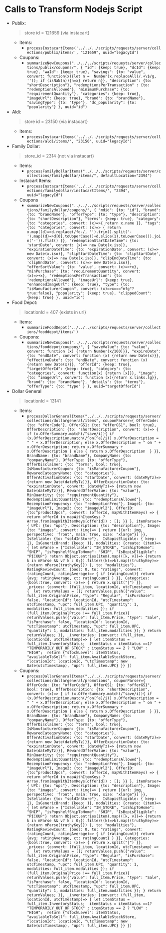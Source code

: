 # Calls to Transform Nodejs Script
* Publix:
  > store id = 121659 {via instacart}
    - Items:
      - `processInstacartItems('../../../scripts/requests/server/collections/publix/items/', "121659", uuid="legacyId")`
    - Coupons:
      - `summarizeNewCoupons("../../../scripts/requests/server/collections/publix/coupons/", {
        "id": {keep: true},
        "dcId": {keep: true},
        "waId": {keep: true},
        "savings": {to: "value", convert: function(x){let n =  Number(x.replaceAll(/.+\$/g, '')); if (isNaN(n)){n=x} return n}},
        "description": {to: "shortDescription"},
        "redemptionsPerTransaction" : {to: "redemptionsAllowed"},
        "minimumPurchase": {to: "requirementQuantity"},
        "categories": {keep: true},
        "imageUrl": {keep: true},
        "brand": {to: "brandName"},
        "savingType": {to: "type"},
        "dc_popularity": {to: "popularity"}
        }, uuid="id")`
* Aldi:
  > store id = 23150 {via instacart}
  * Items:
    * `processInstacartItems('../../../scripts/requests/server/collections/aldi/items/', "23150", uuid="legacyId")`
* Family Dollar:
  > store_id = 2314 {not via instacart} 
  * Items:
    * `processFamilyDollarItems("../../../scripts/requests/server/collections/familydollar/items/", defaultLocation="2394")`
  * Instacart Items:
    * `processInstacartItems('../../../scripts/requests/server/collections/familydollar/instacartItems/', "2394", uuid="legacyId")`
  * Coupons
    * `summarizeNewCoupons("../../../scripts/requests/server/collections/familydollar/coupons/", {
        "mdid": {to: "id"},
        "brand": {to: "brandName"},
        "offerType": {to: "type"},
        "description": {to: "shortDescription"},
        "terms": {keep: true},
        "category": {to: "categories", convert: (x)=>{
            return x.name
        }},
        "tags": {to: "categories", convert: (x)=> {
            return x.map((d)=>d.replace(/fd-/, '').trim().split('-').map((d)=>d[0].toUpperCase()+d.slice(1).toLowerCase()).join('-')).flat()
        }},
        "redemptionStartDateTime": {to: 'startDate', convert: (x)=> new Date(x.iso)},
        "expirationDateTime": {to: 'expirationDate', convert: (x)=> new Date(x.iso)},
        "clipStartDateTime": {to: 'clipStartDate', convert: (x)=> new Date(x.iso)},
        "clipEndDateTime": {to: 'clipEndDate', convert: (x)=> new Date(x.iso)},
        "offerSortValue": {to: 'value', convert: (x)=>+x},
        "minPurchase": {to: 'requirementQuantity', convert: (x)=>+x},
        "redemptionsPerTransaction": {to: 'redemptionsAllowed'},
        "imageUrl": {keep: true},
        "enhancedImageUrl": {keep: true},
        "type": {to: "isManufacturerCoupon", convert: (x)=>x==="mfg"? true:false},
        "popularity": {keep: true},
        "clippedCount": {keep: true}
    }, uuid="id")`
* Food Depot:
  > locationId = 407 {exists in url}
  * Items:
    * `summarizeFoodDepot('../../../scripts/requests/server/collections/fooddepot/items/')`
  * Coupons:
    * `summarizeNewCoupons("../../../scripts/requests/server/collections/fooddepot/coupons/", {
        "saveValue": {to: "value", convert: function (x) {return Number(x/100)}},
        "expireDate": {to: "endDate", convert: function (x) {return new Date(x)}},
        "effectiveDate": {to: "endDate", convert: function (x) {return new Date(x)}},
        "offerId": {keep: true},
        "targetOfferId": {keep: true},
        "category": {to: "categories", convert: function(x) {return [x]}},
        "image": {to: "imageUrl", convert: function (x){return x.links.lg}},
        "brand": {to: "brandName"},
        "details": {to: "terms"},
        "offerType": {to: "type" }
        }, uuid="targetOfferId")`
* Dollar General
  > locationId = 13141
  * Items:
    * ``processDollarGeneralItems("../../../scripts/requests/server/collections/dollargeneral/items", couponParser={
        OfferCode: {to: "offerCode"},
        OfferGS1: {to: "offerGS1", bool: true},
        OfferDescription: {to: "shortDescription", convert: (x)=> {
            if (x.OfferSummary.match(/^save/i)){
                if (x.OfferDescription.match(/^on[^e]/i)) x.OfferDescription = " " + x.OfferDescription;
                else x.OfferDescription = " on " + x.OfferDescription;
                return x.OfferSummary + x.OfferDescription
            } else {
                return x.OfferDescription 
            }
        }},
        BrandName: {to: "brandName"},
        CompanyName: {to: "companyName"},
        OfferType: {to: "offerType"},
        OfferDisclaimer: {to: "terms", bool: true},
        IsManufacturerCoupon: {to: "isManufacturerCoupon"},
        RewaredCategoryName: {to: "categories"},
        OfferActivationDate: {to: "startDate", convert: (dateMyTz)=> {return new Date(dateMyTz)}},
        OfferExpirationDate: {to: "expirationDate", convert: (dateMyTz)=> {return new Date(dateMyTz)}},
        RewaredOfferValue: {to: "value"},
        MinQuantity: {to: "requirementQuantity"},
        RedemptionLimitQuantity: {to: "redemptionsAllowed"},
        RecemptionFrequency: {to: "redemptionFreq"},
        Image1: {to: "imageUrl"},
        Image2: {to: "imageUrl2"},
        OfferID: {to:"productUpcs", convert: (offerId, mapWithItemKeys) => {
            return offerId in mapWithItemKeys ? Array.from(mapWithItemKeys[offerId]) : [];
        }}
    },
    itemParser={
        UPC: {to: "upc"},
        Description: {to: "description"},
        Image: {to: "images", convert: (img)=> {
            return [{url: img, perspective: 'front', main: true, size: "xlarge"}]
        }},
        IsSellable: {to: "soldInStore"}, 
        IsBopisEligible: { keep: 1},
        IsGenericBrand: {keep: 1},
        modalities: {create: (item)=> {
            let mParse = {"IsSellable": "IN_STORE", "isShipToHome": "SHIP", "isPopshelfShipToHome": "SHIP", "IsBopisEligible": "PICKUP"}
            return Object.entries(item).map(([k, v])=> {return k in mParse && v? k : 0;}).filter((k)=>k).map((truthyKey)=> {return mParse[truthyKey]})
        }, to: "modalities"},
        RatingReviewCount: {bool: 0, to: "ratings", convert: (ratingCount, ratingAverage)=> {
            if (ratingCount){
                return {avg: ratingAverage, ct: ratingCount}
            }
        }},
        Categories: {bool:true, convert: (x)=> {
            return x.split("|")
        }},
        _prices: {convert: (full_item, locationId, utcTimestamp) => { 
            let returnValues = [];
            returnValues.push({"value": full_item.OriginalPrice, "type": "Regular", "isPurchase": false,
            "locationId": locationId, "utcTimestamp": utcTimestamp, "upc": full_item.UPC, "quantity": 1,
            modalities: full_item.modalities });
            if (full_item.OriginalPrice !== full_item.Price){
                returnValues.push({"value": full_item.Price, "type": "Sale", "isPurchase": false,
                "locationId": locationId, "utcTimestamp": utcTimestamp, "upc": full_item.UPC, "quantity": 1,
                modalities: full_item.modalities });
            }
            return returnValues;
        }},
        _inventories: {convert: (full_item, locationId, utcTimestamp)=> {
            let itemStatus = full_item.InventoryStatus; 
            itemStatus = itemStatus ==1? "TEMPORARILY_OUT_OF_STOCK" : itemStatus == 2 ? "LOW" : "HIGH"; 
            return {"stockLevel": itemStatus, "availableToSell": full_item.AvailableStockStore, "locationId": locationId,
            "utcTimestamp": new Date(utcTimestamp), "upc": full_item.UPC}
        }}
    })``
  * Coupons:
    * `processDollarGeneralItems("../../../scripts/requests/server/collections/dollargeneral/promotions", couponParser={
        OfferCode: {to: "offerCode"},
        OfferGS1: {to: "offerGS1", bool: true},
        OfferDescription: {to: "shortDescription", convert: (x)=> {
            if (x.OfferSummary.match(/^save/i)){
                if (x.OfferDescription.match(/^on[^e]/i)) x.OfferDescription = " " + x.OfferDescription;
                else x.OfferDescription = " on " + x.OfferDescription;
                return x.OfferSummary + x.OfferDescription
            } else {
                return x.OfferDescription 
            }
        }},
        BrandName: {to: "brandName"},
        CompanyName: {to: "companyName"},
        OfferType: {to: "offerType"},
        OfferDisclaimer: {to: "terms", bool: true},
        IsManufacturerCoupon: {to: "isManufacturerCoupon"},
        RewaredCategoryName: {to: "categories"},
        OfferActivationDate: {to: "startDate", convert: (dateMyTz)=> {return new Date(dateMyTz)}},
        OfferExpirationDate: {to: "expirationDate", convert: (dateMyTz)=> {return new Date(dateMyTz)}},
        RewaredOfferValue: {to: "value"},
        MinQuantity: {to: "requirementQuantity"},
        RedemptionLimitQuantity: {to: "redemptionsAllowed"},
        RecemptionFrequency: {to: "redemptionFreq"},
        Image1: {to: "imageUrl"},
        Image2: {to: "imageUrl2"},
        OfferID: {to:"productUpcs", convert: (offerId, mapWithItemKeys) => {
            return offerId in mapWithItemKeys ? Array.from(mapWithItemKeys[offerId]) : [];
        }}
    },
    itemParser={
        UPC: {to: "upc"},
        Description: {to: "description"},
        Image: {to: "images", convert: (img)=> {
            return [{url: img, perspective: 'front', main: true, size: "xlarge"}]
        }},
        IsSellable: {to: "soldInStore"}, 
        IsBopisEligible: { keep: 1},
        IsGenericBrand: {keep: 1},
        modalities: {create: (item)=> {
            let mParse = {"IsSellable": "IN_STORE", "isShipToHome": "SHIP", "isPopshelfShipToHome": "SHIP", "IsBopisEligible": "PICKUP"}
            return Object.entries(item).map(([k, v])=> {return k in mParse && v? k : 0;}).filter((k)=>k).map((truthyKey)=> {return mParse[truthyKey]})
        }, to: "modalities"},
        RatingReviewCount: {bool: 0, to: "ratings", convert: (ratingCount, ratingAverage)=> {
            if (ratingCount){
                return {avg: ratingAverage, ct: ratingCount}
            }
        }},
        Categories: {bool:true, convert: (x)=> {
            return x.split("|")
        }},
        _prices: {convert: (full_item, locationId, utcTimestamp) => { 
            let returnValues = [];
            returnValues.push({"value": full_item.OriginalPrice, "type": "Regular", "isPurchase": false,
            "locationId": locationId, "utcTimestamp": utcTimestamp, "upc": full_item.UPC, "quantity": 1,
            modalities: full_item.modalities });
            if (full_item.OriginalPrice !== full_item.Price){
                returnValues.push({"value": full_item.Price, "type": "Sale", "isPurchase": false,
                "locationId": locationId, "utcTimestamp": utcTimestamp, "upc": full_item.UPC, "quantity": 1,
                modalities: full_item.modalities });
            }
            return returnValues;
        }},
        _inventories: {convert: (full_item, locationId, utcTimestamp)=> {
            let itemStatus = full_item.InventoryStatus; 
            itemStatus = itemStatus ==1? "TEMPORARILY_OUT_OF_STOCK" : itemStatus == 2 ? "LOW" : "HIGH"; 
            return {"stockLevel": itemStatus, "availableToSell": full_item.AvailableStockStore, "locationId": locationId,
            "utcTimestamp": new Date(utcTimestamp), "upc": full_item.UPC}
        }}
    })`